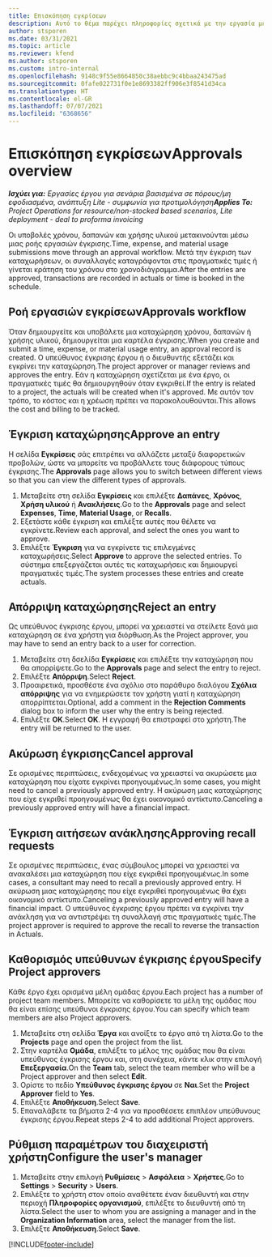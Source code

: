 ```yaml
---
title: Επισκόπηση εγκρίσεων
description: Αυτό το θέμα παρέχει πληροφορίες σχετικά με την εργασία με εγκρίσεις στο Project Operations.
author: stsporen
ms.date: 03/31/2021
ms.topic: article
ms.reviewer: kfend
ms.author: stsporen
ms.custom: intro-internal
ms.openlocfilehash: 9148c9f55e8664850c38aebbc9c4bbaa243475ad
ms.sourcegitcommit: 0fafe022731f0e1e8693382ff906e3f8541d34ca
ms.translationtype: HT
ms.contentlocale: el-GR
ms.lasthandoff: 07/07/2021
ms.locfileid: "6368656"
---
```

# <a name="approvals-overview"></a><span data-ttu-id="18d41-103">Επισκόπηση εγκρίσεων</span><span class="sxs-lookup"><span data-stu-id="18d41-103">Approvals overview</span></span>

<span data-ttu-id="18d41-104">_**Ισχύει για:** Εργασίες έργου για σενάρια βασισμένα σε πόρους/μη εφοδιασμένα, ανάπτυξη Lite - συμφωνία για προτιμολόγηση_</span><span class="sxs-lookup"><span data-stu-id="18d41-104">_**Applies To:** Project Operations for resource/non-stocked based scenarios, Lite deployment - deal to proforma invoicing_</span></span>

<span data-ttu-id="18d41-105">Οι υποβολές χρόνου, δαπανών και χρήσης υλικού μετακινούνται μέσω μιας ροής εργασιών έγκρισης.</span><span class="sxs-lookup"><span data-stu-id="18d41-105">Time, expense, and material usage submissions move through an approval workflow.</span></span> <span data-ttu-id="18d41-106">Μετά την έγκριση των καταχωρήσεων, οι συναλλαγές καταγράφονται στις πραγματικές τιμές ή γίνεται κράτηση του χρόνου στο χρονοδιάγραμμα.</span><span class="sxs-lookup"><span data-stu-id="18d41-106">After the entries are approved, transactions are recorded in actuals or time is booked in the schedule.</span></span>

## <a name="approvals-workflow"></a><span data-ttu-id="18d41-107">Ροή εργασιών εγκρίσεων</span><span class="sxs-lookup"><span data-stu-id="18d41-107">Approvals workflow</span></span>
<span data-ttu-id="18d41-108">Όταν δημιουργείτε και υποβάλετε μια καταχώρηση χρόνου, δαπανών ή χρήσης υλικού, δημιουργείται μια καρτέλα έγκρισης.</span><span class="sxs-lookup"><span data-stu-id="18d41-108">When you create and submit a time, expense, or material usage entry, an approval record is created.</span></span> <span data-ttu-id="18d41-109">Ο υπεύθυνος έγκρισης έργου ή ο διευθυντής εξετάζει και εγκρίνει την καταχώρηση.</span><span class="sxs-lookup"><span data-stu-id="18d41-109">The project approver or manager reviews and approves the entry.</span></span> <span data-ttu-id="18d41-110">Εάν η καταχώρηση σχετίζεται με ένα έργο, οι πραγματικές τιμές θα δημιουργηθούν όταν εγκριθεί.</span><span class="sxs-lookup"><span data-stu-id="18d41-110">If the entry is related to a project, the actuals will be created when it's approved.</span></span> <span data-ttu-id="18d41-111">Με αυτόν τον τρόπο, το κόστος και η χρέωση πρέπει να παρακολουθούνται.</span><span class="sxs-lookup"><span data-stu-id="18d41-111">This allows the cost and billing to be tracked.</span></span>

## <a name="approve-an-entry"></a><span data-ttu-id="18d41-112">Έγκριση καταχώρησης</span><span class="sxs-lookup"><span data-stu-id="18d41-112">Approve an entry</span></span>
<span data-ttu-id="18d41-113">Η σελίδα **Εγκρίσεις** σάς επιτρέπει να αλλάζετε μεταξύ διαφορετικών προβολών, ώστε να μπορείτε να προβάλλετε τους διάφορους τύπους έγκρισης.</span><span class="sxs-lookup"><span data-stu-id="18d41-113">The **Approvals** page allows you to switch between different views so that you can view the different types of approvals.</span></span>
  
1. <span data-ttu-id="18d41-114">Μεταβείτε στη σελίδα **Εγκρίσεις** και επιλέξτε **Δαπάνες**, **Χρόνος**, **Χρήση υλικού** ή **Ανακλήσεις**.</span><span class="sxs-lookup"><span data-stu-id="18d41-114">Go to the **Approvals** page and select **Expenses**, **Time**, **Material Usage**, or **Recalls**.</span></span>
2. <span data-ttu-id="18d41-115">Εξετάστε κάθε έγκριση και επιλέξτε αυτές που θέλετε να εγκρίνετε.</span><span class="sxs-lookup"><span data-stu-id="18d41-115">Review each approval, and select the ones you want to approve.</span></span>
3. <span data-ttu-id="18d41-116">Επιλέξτε **Έγκριση** για να εγκρίνετε τις επιλεγμένες καταχωρήσεις.</span><span class="sxs-lookup"><span data-stu-id="18d41-116">Select **Approve** to approve the selected entries.</span></span>
<span data-ttu-id="18d41-117">Το σύστημα επεξεργάζεται αυτές τις καταχωρήσεις και δημιουργεί πραγματικές τιμές.</span><span class="sxs-lookup"><span data-stu-id="18d41-117">The system processes these entries and create actuals.</span></span>

## <a name="reject-an-entry"></a><span data-ttu-id="18d41-118">Απόρριψη καταχώρησης</span><span class="sxs-lookup"><span data-stu-id="18d41-118">Reject an entry</span></span>
<span data-ttu-id="18d41-119">Ως υπεύθυνος έγκρισης έργου, μπορεί να χρειαστεί να στείλετε ξανά μια καταχώρηση σε ένα χρήστη για διόρθωση.</span><span class="sxs-lookup"><span data-stu-id="18d41-119">As the Project approver, you may have to send an entry back to a user for correction.</span></span>
  
1. <span data-ttu-id="18d41-120">Μεταβείτε στη δσελίδα **Εγκρίσεις** και επιλέξτε την καταχώρηση που θα απορρίψετε.</span><span class="sxs-lookup"><span data-stu-id="18d41-120">Go to the **Approvals** page and select the entry to reject.</span></span> 
2. <span data-ttu-id="18d41-121">Επιλέξτε **Απόρριψη**.</span><span class="sxs-lookup"><span data-stu-id="18d41-121">Select **Reject**.</span></span>
3. <span data-ttu-id="18d41-122">Προαιρετικά, προσθέστε ένα σχόλιο στο παράθυρο διαλόγου **Σχόλια απόρριψης** για να ενημερώσετε τον χρήστη γιατί η καταχώρηση απορρίπτεται.</span><span class="sxs-lookup"><span data-stu-id="18d41-122">Optional, add a comment in the **Rejection Comments** dialog box to inform the user why the entry is being rejected.</span></span>
4. <span data-ttu-id="18d41-123">Επιλέξτε **ΟΚ**.</span><span class="sxs-lookup"><span data-stu-id="18d41-123">Select **OK**.</span></span> <span data-ttu-id="18d41-124">Η εγγραφή θα επιστραφεί στο χρήστη.</span><span class="sxs-lookup"><span data-stu-id="18d41-124">The entry will be returned to the user.</span></span>
  
## <a name="cancel-approval"></a><span data-ttu-id="18d41-125">Ακύρωση έγκρισης</span><span class="sxs-lookup"><span data-stu-id="18d41-125">Cancel approval</span></span>
<span data-ttu-id="18d41-126">Σε ορισμένες περιπτώσεις, ενδεχομένως να χρειαστεί να ακυρώσετε μια καταχώρηση που είχατε εγκρίνει προηγουμένως.</span><span class="sxs-lookup"><span data-stu-id="18d41-126">In some cases, you might need to cancel a previously approved entry.</span></span> <span data-ttu-id="18d41-127">Η ακύρωση μιας καταχώρησης που είχε εγκριθεί προηγουμένως θα έχει οικονομικό αντίκτυπο.</span><span class="sxs-lookup"><span data-stu-id="18d41-127">Canceling a previously approved entry will have a financial impact.</span></span> 

## <a name="approving-recall-requests"></a><span data-ttu-id="18d41-128">Έγκριση αιτήσεων ανάκλησης</span><span class="sxs-lookup"><span data-stu-id="18d41-128">Approving recall requests</span></span>
<span data-ttu-id="18d41-129">Σε ορισμένες περιπτώσεις, ένας σύμβουλος μπορεί να χρειαστεί να ανακαλέσει μια καταχώρηση που είχε εγκριθεί προηγουμένως.</span><span class="sxs-lookup"><span data-stu-id="18d41-129">In some cases, a consultant may need to recall a previously approved entry.</span></span> <span data-ttu-id="18d41-130">Η ακύρωση μιας καταχώρησης που είχε εγκριθεί προηγουμένως θα έχει οικονομικό αντίκτυπο.</span><span class="sxs-lookup"><span data-stu-id="18d41-130">Canceling a previously approved entry will have a financial impact.</span></span> <span data-ttu-id="18d41-131">Ο υπεύθυνος έγκρισης έργου πρέπει να εγκρίνει την ανάκληση για να αντιστρέψει τη συναλλαγή στις πραγματικές τιμές.</span><span class="sxs-lookup"><span data-stu-id="18d41-131">The project approver is required to approve the recall to reverse the transaction in Actuals.</span></span>

## <a name="specify-project-approvers"></a><span data-ttu-id="18d41-132">Καθορισμός υπεύθυνων έγκρισης έργου</span><span class="sxs-lookup"><span data-stu-id="18d41-132">Specify Project approvers</span></span>
<span data-ttu-id="18d41-133">Κάθε έργο έχει ορισμένα μέλη ομάδας έργου.</span><span class="sxs-lookup"><span data-stu-id="18d41-133">Each project has a number of project team members.</span></span> <span data-ttu-id="18d41-134">Μπορείτε να καθορίσετε τα μέλη της ομάδας που θα είναι επίσης υπεύθυνοι έγκρισης έργου.</span><span class="sxs-lookup"><span data-stu-id="18d41-134">You can specify which team members are also Project approvers.</span></span>

1. <span data-ttu-id="18d41-135">Μεταβείτε στη σελίδα **Έργα** και ανοίξτε το έργο από τη λίστα.</span><span class="sxs-lookup"><span data-stu-id="18d41-135">Go to the **Projects** page and open the project from the list.</span></span>
2. <span data-ttu-id="18d41-136">Στην καρτέλα **Ομάδα**, επιλέξτε το μέλος της ομάδας που θα είναι υπεύθυνος έγκρισης έργου και, στη συνέχεια, κάντε κλικ στην επιλογή **Επεξεργασία**.</span><span class="sxs-lookup"><span data-stu-id="18d41-136">On the **Team** tab, select the team member who will be a Project approver and then select **Edit**.</span></span>
3. <span data-ttu-id="18d41-137">Ορίστε το πεδίο **Υπεύθυνος έγκρισης έργου** σε **Ναι**.</span><span class="sxs-lookup"><span data-stu-id="18d41-137">Set the **Project Approver** field to **Yes**.</span></span>
4. <span data-ttu-id="18d41-138">Επιλέξτε **Αποθήκευση**.</span><span class="sxs-lookup"><span data-stu-id="18d41-138">Select **Save**.</span></span>
5. <span data-ttu-id="18d41-139">Επαναλάβετε τα βήματα 2-4 για να προσθέσετε επιπλέον υπεύθυνους έγκρισης έργου.</span><span class="sxs-lookup"><span data-stu-id="18d41-139">Repeat steps 2-4 to add additional Project approvers.</span></span>

## <a name="configure-the-users-manager"></a><span data-ttu-id="18d41-140">Ρύθμιση παραμέτρων του διαχειριστή χρήστη</span><span class="sxs-lookup"><span data-stu-id="18d41-140">Configure the user's manager</span></span>

1. <span data-ttu-id="18d41-141">Μεταβείτε στην επιλογή **Ρυθμίσεις** > **Ασφάλεια** > **Χρήστες**.</span><span class="sxs-lookup"><span data-stu-id="18d41-141">Go to **Settings** > **Security** > **Users**.</span></span>
2. <span data-ttu-id="18d41-142">Επιλέξτε το χρήστη στον οποίο αναθέτετε έναν διευθυντή και στην περιοχή **Πληροφορίες οργανισμού**, επιλέξτε το διευθυντή από τη λίστα.</span><span class="sxs-lookup"><span data-stu-id="18d41-142">Select the user to whom you are assigning a manager and in the **Organization Information** area, select the manager from the list.</span></span> 
3. <span data-ttu-id="18d41-143">Επιλέξτε **Αποθήκευση**.</span><span class="sxs-lookup"><span data-stu-id="18d41-143">Select **Save**.</span></span>




[!INCLUDE[footer-include](../includes/footer-banner.md)]
